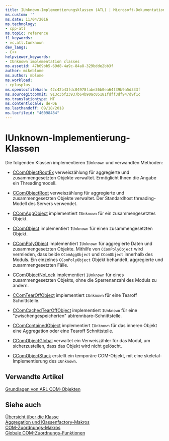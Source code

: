 ```yaml
---
title: IUnknown-Implementierungsklassen (ATL) | Microsoft-Dokumentation
ms.custom: ''
ms.date: 11/04/2016
ms.technology:
- cpp-atl
ms.topic: reference
f1_keywords:
- vc.atl.Iunknown
dev_langs:
- C++
helpviewer_keywords:
- IUnknown implementation classes
ms.assetid: 47b69bb5-69d8-4a9c-84a8-329bdde2bb3f
author: mikeblome
ms.author: mblome
ms.workload:
- cplusplus
ms.openlocfilehash: 42c42b43fdc04978fabe36b0ea64f39b9a5d333f
ms.sourcegitcommit: 913c3bf23937b64b90ac05181fdff3df947d9f1c
ms.translationtype: MT
ms.contentlocale: de-DE
ms.lasthandoff: 09/18/2018
ms.locfileid: "46098484"
---
```

# <a name="iunknown-implementation-classes"></a>IUnknown-Implementierung-Klassen

Die folgenden Klassen implementieren `IUnknown` und verwandten Methoden:

- [CComObjectRootEx](../atl/reference/ccomobjectrootex-class.md) verweiszählung für aggregierte und zusammengesetzten Objekte verwaltet. Ermöglicht Ihnen die Angabe ein Threadingmodell.

- [CComObjectRoot](../atl/reference/ccomobjectroot-class.md) verweiszählung für aggregierte und zusammengesetzten Objekte verwaltet. Der Standardhost threading-Modell des Servers verwendet.

- [CComAggObject](../atl/reference/ccomaggobject-class.md) implementiert `IUnknown` für ein zusammengesetztes Objekt.

- [CComObject](../atl/reference/ccomobject-class.md) implementiert `IUnknown` für einen zusammengesetzten Objekt.

- [CComPolyObject](../atl/reference/ccompolyobject-class.md) implementiert `IUnknown` für aggregierte Daten und zusammengesetzten Objekte. Mithilfe von `CComPolyObject` wird vermieden, dass beide `CComAggObject` und `CComObject` innerhalb des Moduls. Ein einzelnes `CComPolyObject` Objekt behandelt, aggregierte und zusammengesetzten Fälle.

- [CComObjectNoLock](../atl/reference/ccomobjectnolock-class.md) implementiert `IUnknown` für eines zusammengesetzten Objekts, ohne die Sperrenanzahl des Moduls zu ändern.

- [CComTearOffObject](../atl/reference/ccomtearoffobject-class.md) implementiert `IUnknown` für eine Tearoff Schnittstelle.

- [CComCachedTearOffObject](../atl/reference/ccomcachedtearoffobject-class.md) implementiert `IUnknown` für eine "zwischengespeicherten" abtrennbare-Schnittstelle.

- [CComContainedObject](../atl/reference/ccomcontainedobject-class.md) implementiert `IUnknown` für das inneren Objekt eine Aggregation oder eine Tearoff Schnittstelle.

- [CComObjectGlobal](../atl/reference/ccomobjectglobal-class.md) verwaltet ein Verweiszähler für das Modul, um sicherzustellen, dass das Objekt wird nicht gelöscht.

- [CComObjectStack](../atl/reference/ccomobjectstack-class.md) erstellt ein temporäre COM-Objekt, mit eine skeletal-Implementierung des `IUnknown`.

## <a name="related-articles"></a>Verwandte Artikel

[Grundlagen von ARL COM-Objekten](../atl/fundamentals-of-atl-com-objects.md)

## <a name="see-also"></a>Siehe auch

[Übersicht über die Klasse](../atl/atl-class-overview.md)<br/>
[Aggregation und Klassenfactory-Makros](../atl/reference/aggregation-and-class-factory-macros.md)<br/>
[COM-Zuordnungs-Makros](../atl/reference/com-map-macros.md)<br/>
[Globale COM-Zuordnungs-Funktionen](../atl/reference/com-map-global-functions.md)


